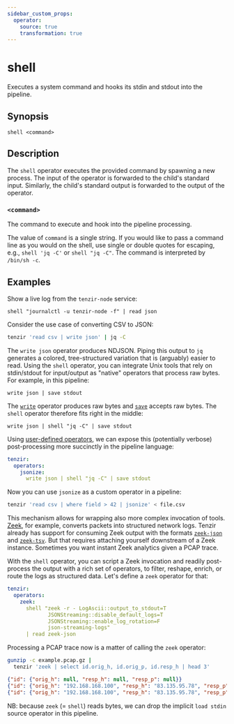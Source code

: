 ```yaml
---
sidebar_custom_props:
  operator:
    source: true
    transformation: true
---
```


# shell

Executes a system command and hooks its stdin and stdout into the pipeline.

## Synopsis

```
shell <command>
```

## Description

The `shell` operator executes the provided command by spawning a new process.
The input of the operator is forwarded to the child's standard input. Similarly,
the child's standard output is forwarded to the output of the operator.

### `<command>`

The command to execute and hook into the pipeline processing.

The value of `command` is a single string. If you would like to pass a command
line as you would on the shell, use single or double quotes for escaping, e.g.,
`shell 'jq -C'` or `shell "jq -C"`. The command is interpreted by `/bin/sh -c`.

## Examples

Show a live log from the `tenzir-node` service:

```
shell "journalctl -u tenzir-node -f" | read json
```

Consider the use case of converting CSV to JSON:

```bash
tenzir 'read csv | write json' | jq -C
```

The `write json` operator produces NDJSON. Piping this output to `jq` generates a
colored, tree-structured variation that is (arguably) easier to read. Using the
`shell` operator, you can integrate Unix tools that rely on
stdin/stdout for input/output as "native" operators that process raw bytes. For
example, in this pipeline:

```
write json | save stdout
```

The [`write`](write.md) operator produces raw bytes and [`save`](save.md)
accepts raw bytes. The `shell` operator therefore fits right in the middle:

```
write json | shell "jq -C" | save stdout
```

Using [user-defined operators](../language/user-defined-operators.md), we can
expose this (potentially verbose) post-processing more succinctly in the
pipeline language:

```yaml {0} title="tenzir.yaml"
tenzir:
  operators:
    jsonize:
      write json | shell "jq -C" | save stdout
```

Now you can use `jsonize` as a custom operator in a pipeline:

```bash
tenzir 'read csv | where field > 42 | jsonize' < file.csv
```

This mechanism allows for wrapping also more complex invocation of tools.
[Zeek](https://zeek.org), for example, converts packets into structured network
logs. Tenzir already has support for consuming Zeek output with the formats
[`zeek-json`](../formats/zeek-json.md) and
[`zeek-tsv`](../formats/zeek-tsv.md). But that requires attaching yourself
downstream of a Zeek instance. Sometimes you want instant Zeek analytics given a
PCAP trace.

With the `shell` operator, you can script a Zeek invocation and readily
post-process the output with a rich set of operators, to filter, reshape,
enrich, or route the logs as structured data. Let's define a `zeek` operator for
that:

```yaml {0} title="tenzir.yaml"
tenzir:
  operators:
    zeek:
      shell "zeek -r - LogAscii::output_to_stdout=T
             JSONStreaming::disable_default_logs=T
             JSONStreaming::enable_log_rotation=F
             json-streaming-logs"
      | read zeek-json
```

Processing a PCAP trace now is a matter of calling the `zeek` operator:

```bash
gunzip -c example.pcap.gz |
  tenzir 'zeek | select id.orig_h, id.orig_p, id.resp_h | head 3'
```

```json
{"id": {"orig_h": null, "resp_h": null, "resp_p": null}}
{"id": {"orig_h": "192.168.168.100", "resp_h": "83.135.95.78", "resp_p": 0}}
{"id": {"orig_h": "192.168.168.100", "resp_h": "83.135.95.78", "resp_p": 22}}
```

NB: because `zeek` (= `shell`) reads bytes, we can drop the implicit `load
stdin` source operator in this pipeline.
